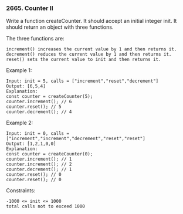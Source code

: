 ### 2665. Counter II

Write a function createCounter. It should accept an initial integer init. It should return an object with three functions.

The three functions are:

    increment() increases the current value by 1 and then returns it.
    decrement() reduces the current value by 1 and then returns it.
    reset() sets the current value to init and then returns it.



Example 1:

    Input: init = 5, calls = ["increment","reset","decrement"]
    Output: [6,5,4]
    Explanation:
    const counter = createCounter(5);
    counter.increment(); // 6
    counter.reset(); // 5
    counter.decrement(); // 4

Example 2:

    Input: init = 0, calls = ["increment","increment","decrement","reset","reset"]
    Output: [1,2,1,0,0]
    Explanation:
    const counter = createCounter(0);
    counter.increment(); // 1
    counter.increment(); // 2
    counter.decrement(); // 1
    counter.reset(); // 0
    counter.reset(); // 0



Constraints:

    -1000 <= init <= 1000
    total calls not to exceed 1000
